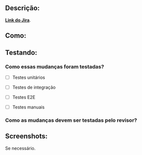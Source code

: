## Descrição:
[Detalhar o que foi feito e porquê.]::
[**Link do Jira**]('').


## Como: 
[Informar o que foi criado/modificado/removido para atingir o objetivo.]::


## Testando:


### Como essas mudanças foram testadas?

- [ ] Testes unitários
- [ ] Testes de integração
- [ ] Testes E2E 
- [ ] Testes manuais


### Como as mudanças devem ser testadas pelo revisor?
[Passo a passo de como foi testado.]::


## Screenshots:

Se necessário.
